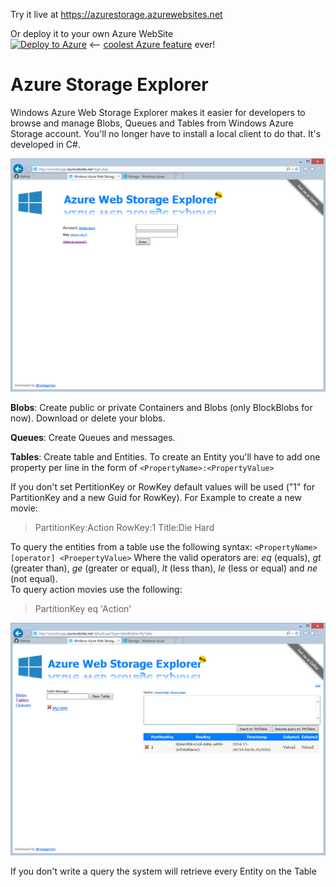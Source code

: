 Try it live at https://azurestorage.azurewebsites.net

Or deploy it to your own Azure WebSite  
[![Deploy to Azure](http://azuredeploy.net/deploybutton.png)](https://azuredeploy.net/?repository=https://github.com/sebagomez/azurestorageexplorer) <-- [coolest Azure feature](http://sgomez.blogspot.com.uy/2014/11/deploy-to-azure-button-wow.html) ever!

Azure Storage Explorer
======================
Windows Azure Web Storage Explorer makes it easier for developers to browse and manage Blobs, Queues and Tables from Windows Azure Storage account. You'll no longer have to install a local client to do that. It's developed in C#.

![Screenshot](GitMain.png)


**Blobs**: Create public or private Containers and Blobs (only BlockBlobs for now). Download or delete your blobs.

**Queues**: Create Queues and messages.

**Tables**: Create table and Entities. To create an Entity you'll have to add one property per line in the form of `<PropertyName>:<PropertyValue>`

If you don't set PertitionKey or RowKey default values will be used ("1" for PartitionKey and a new Guid for RowKey).
For Example to create a new movie:
> PartitionKey:Action
RowKey:1
Title:Die Hard

To query the entities from a table use the following syntax: `<PropertyName> [operator] <ProepertyValue>`
Where the valid operators are:  *eq* (equals), *gt* (greater than), *ge* (greater or equal), *lt* (less than), *le* (less or equal) and *ne* (not equal).  
To query action movies use the following:
> PartitionKey eq 'Action'

![Screenshot](Tables.png)

If you don't write a query the system will retrieve every Entity on the Table
